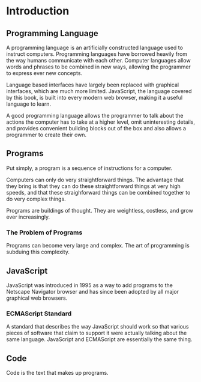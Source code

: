 # Introduction

## Programming Language

A programming language is an artificially constructed language used to instruct computers. Programming languages have borrowed heavily from the way humans communicate with each other. Computer languages allow words and phrases to be combined in new ways, allowing the programmer to express ever new concepts.

Language based interfaces have largely been replaced with graphical interfaces, which are much more limited. JavaScript, the language covered by this book, is built into every modern web browser, making it a useful language to learn.

A good programming language allows the programmer to talk about the actions the computer has to take at a higher level, omit uninteresting details, and provides convenient building blocks out of the box and also allows a programmer to create their own.

## Programs

Put simply, a program is a sequence of instructions for a computer.

Computers can only do very straightforward things. The advantage that they bring is that they can do these straightforward things at very high speeds, and that these straighforward things can be combined together to do very complex things.

Programs are buildings of thought. They are weightless, costless, and grow ever increasingly.

### The Problem of Programs

Programs can become very large and complex. The art of programming is subduing this complexity.

## JavaScript

JavaScript was introduced in 1995 as a way to add programs to the Netscape Navigator browser and has since been adopted by all major graphical web browsers.

### ECMAScript Standard

A standard that describes the way JavaScript should work so that various pieces of software that claim to support it were actually talking about the same language. JavaScript and ECMAScript are essentially the same thing.

## Code

Code is the text that makes up programs.